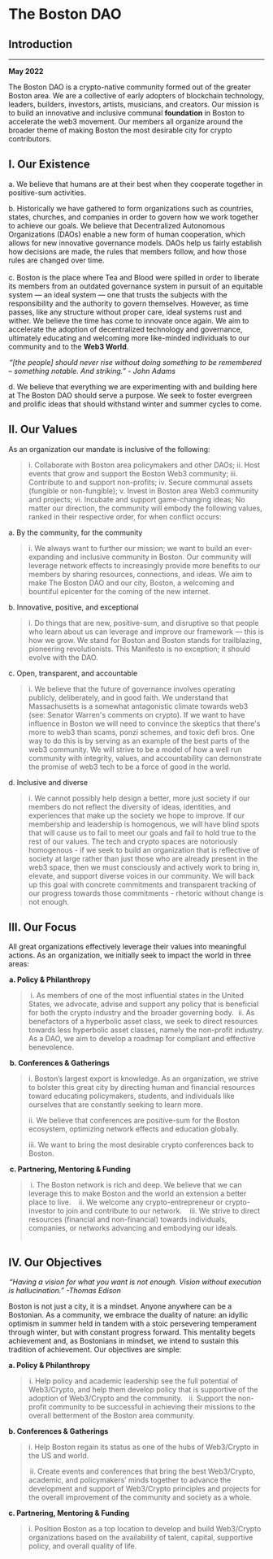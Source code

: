 # **The Boston DAO**
## **Introduction**
---
**May 2022**

The Boston DAO is a crypto-native community formed out of the greater Boston area. We are a collective of early adopters of blockchain technology, leaders, builders, investors, artists, musicians, and creators. Our mission is to build an innovative and inclusive communal **foundation** in Boston to accelerate the web3 movement. Our members all organize around the broader theme of making Boston the most desirable city for crypto contributors.

## **I. Our Existence**

a. We believe that humans are at their best when they cooperate together in positive-sum activities.

b. Historically we have gathered to form organizations such as countries, states, churches, and companies in order to govern how we work together to achieve our goals. We believe that Decentralized Autonomous Organizations (DAOs) enable a new form of human cooperation, which allows for new innovative governance models. DAOs help us fairly establish how decisions are made, the rules that members follow, and how those rules are changed over time.\
\
c. Boston is the place where Tea and Blood were spilled in order to liberate its members from an outdated governance system in pursuit of an equitable system — an ideal system  — one that trusts the subjects with the responsibility and the authority to govern themselves. However, as time passes, like any structure without proper care, ideal systems rust and wither. We believe the time has come to innovate once again. We aim to accelerate the adoption of decentralized technology and governance, ultimately educating and welcoming more like-minded individuals to our community and to the **Web3 World**.

 *“\[the people\] should never rise without doing something to be remembered – something notable. And striking.” - John Adams*

d. We believe that everything we are experimenting with and building here at The Boston DAO should serve a purpose. We seek to foster evergreen and prolific ideas that should withstand winter and summer cycles to come.

## **II. Our Values**

As an organization our mandate is inclusive of the following:

>i. Collaborate with Boston area policymakers and other DAOs; 
ii. Host events that grow and support the Boston Web3 community;
iii. Contribute to and support non-profits;
iv. Secure communal assets (fungible or non-fungible);
v. Invest in Boston area Web3 community and projects;
vi. Incubate and support game-changing ideas;
No matter our direction, the community will embody the following values, ranked in their respective order, for when conflict occurs:

a. By the community, for the community
>i. We always want to further our mission; we want to build an ever-expanding and inclusive community in Boston. Our community will leverage network effects to increasingly provide more benefits to our members by sharing resources, connections, and ideas. We aim to make The Boston DAO and our city, Boston, a welcoming and bountiful epicenter for the coming of the new internet.

b. Innovative, positive, and exceptional
>i. Do things that are new, positive-sum, and disruptive so that people who learn about us can leverage and improve our framework — this is how we grow. We stand for Boston and Boston stands for trailblazing, pioneering revolutionists. This Manifesto is no exception; it should evolve with the DAO.

c. Open, transparent, and accountable
>i. We believe that the future of governance involves operating publicly, deliberately, and in good faith.  We understand that Massachusetts is a somewhat antagonistic climate towards web3 (see: Senator Warren's comments on crypto). If we want to have influence in Boston we will need to convince the skeptics that there's more to web3 than scams, ponzi schemes, and toxic defi bros. One way to do this is by serving as an example of the best parts of the web3 community.  We will strive to be a model of how a well run community with integrity, values, and accountability can demonstrate the promise of web3 tech to be a force of good in the world.

d. Inclusive and diverse
>i. We cannot possibly help design a better, more just society if our members do not reflect the diversity of ideas, identities, and experiences that make up the society we hope to improve.  If our membership and leadership is homogenous, we will have blind spots that will cause us to fail to meet our goals and fail to hold true to the rest of our values.  The tech and crypto spaces are notoriously homogenous - if we seek to build an organization that is reflective of society at large rather than just those who are already present in the web3 space, then we must consciously and actively work to bring in, elevate, and support diverse voices in our community.  We will back up this goal with concrete commitments and transparent tracking of our progress towards those commitments - rhetoric without change is not enough.


## III. Our Focus

All great organizations effectively leverage their values into meaningful actions. As an   organization, we initially seek to impact the world in three areas: 

 **a. Policy & Philanthropy**

>   i. As members of one of the most influential states in the United States, we advocate, advise and support any policy that is beneficial for both the crypto industry and the  broader governing body.
 
ii. As benefactors of a hyperbolic asset class, we seek to direct resources towards less hyperbolic asset classes, namely the non-profit industry. As a DAO, we aim to  develop a roadmap for compliant and effective benevolence.

  **b. Conferences & Gatherings**

>i. Boston’s largest export is knowledge. As an organization, we strive to bolster this great city by directing human and financial resources toward educating policymakers, students, and individuals like ourselves that are constantly seeking to learn more.
>
>ii. We believe that conferences are positive-sum for the Boston ecosystem, optimizing network effects and education globally.
>
>iii. We want to bring the most desirable crypto conferences back to Boston.

  **c. Partnering, Mentoring & Funding**

>   i. The Boston network is rich and deep. We believe that we can leverage this to make Boston and the world an extension a better place to live.
>   
>   ii. We welcome any crypto-entrepreneur or crypto-investor to join and contribute to our network.
>   
>   iii. We strive to direct resources (financial and non-financial) towards individuals, companies, or networks advancing and embodying our ideals.\
 

## IV. Our Objectives

 *“Having a vision for what you want is not enough. Vision without execution is hallucination.” -Thomas Edison*

Boston is not just a city, it is a mindset. Anyone anywhere can be a Bostonian. As a community, we embrace the duality of nature: an idyllic optimism in summer held in tandem with a stoic persevering temperament through winter, but with constant progress forward. This mentality begets achievement and, as Bostonians in mindset, we intend to sustain this tradition of achievement. Our objectives are simple: 

**a. Policy & Philanthropy**

> i. Help policy and academic leadership see the full potential of Web3/Crypto, and help them develop policy that is supportive of the adoption of Web3/Crypto and the community.
> 
>   ii. Support the non-profit community to be successful in achieving their missions to the overall betterment of the Boston area community.

**b. Conferences & Gatherings**

>i. Help Boston regain its status as one of the hubs of Web3/Crypto in the US and world. 
>
>  ii. Create events and conferences that bring the best Web3/Crypto, academic, and policymakers’ minds together to advance the development and support of Web3/Crypto principles and projects for the overall improvement of the community and society as a whole. 

**c. Partnering, Mentoring & Funding**

>i. Position Boston as a top location to develop and build Web3/Crypto organizations based on the availability of talent, capital, supportive policy, and overall quality of life.
